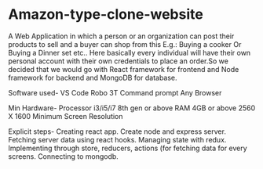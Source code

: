 # Amazon-type-clone-website
A Web Application in which a person or an organization can post their products to sell and a buyer can shop from this E.g.: Buying a cooker Or Buying a Dinner set etc.. 
Here basically every individual will have their own personal account with their own credentials to place an order.So we decided that we would go with React framework for frontend and Node framework for backend and MongoDB for database.

Software used-
VS Code
Robo 3T 
Command prompt
Any Browser

Min Hardware-
Processor i3/i5/i7 8th gen or above
RAM 4GB or above
2560 X 1600 Minimum Screen Resolution

Explicit steps-
Creating react app.
Create node and express server.
Fetching server data using react hooks.
Managing state with redux.
Implementing through store, reducers, actions (for fetching data for every screens.
Connecting to mongodb.


